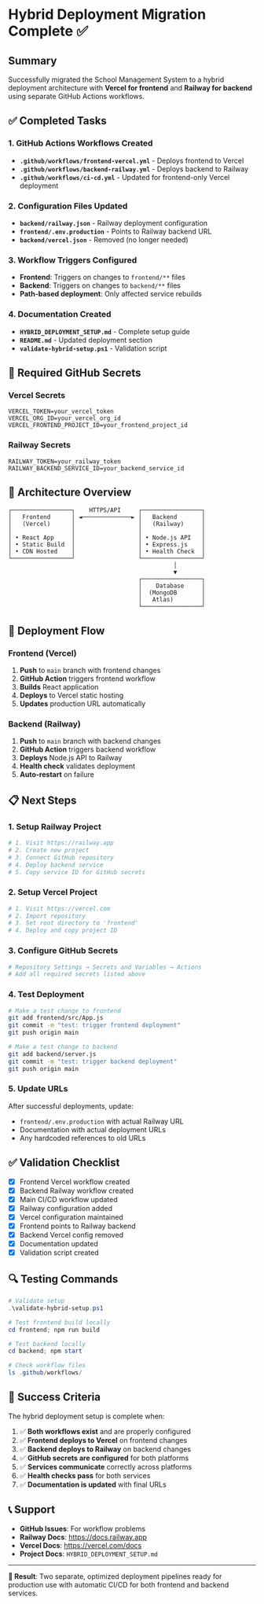 # Hybrid Deployment Migration Complete ✅

## Summary
Successfully migrated the School Management System to a hybrid deployment architecture with **Vercel for frontend** and **Railway for backend** using separate GitHub Actions workflows.

## ✅ Completed Tasks

### 1. GitHub Actions Workflows Created
- **`.github/workflows/frontend-vercel.yml`** - Deploys frontend to Vercel
- **`.github/workflows/backend-railway.yml`** - Deploys backend to Railway  
- **`.github/workflows/ci-cd.yml`** - Updated for frontend-only Vercel deployment

### 2. Configuration Files Updated
- **`backend/railway.json`** - Railway deployment configuration
- **`frontend/.env.production`** - Points to Railway backend URL
- **`backend/vercel.json`** - Removed (no longer needed)

### 3. Workflow Triggers Configured
- **Frontend**: Triggers on changes to `frontend/**` files
- **Backend**: Triggers on changes to `backend/**` files
- **Path-based deployment**: Only affected service rebuilds

### 4. Documentation Created
- **`HYBRID_DEPLOYMENT_SETUP.md`** - Complete setup guide
- **`README.md`** - Updated deployment section
- **`validate-hybrid-setup.ps1`** - Validation script

## 🔧 Required GitHub Secrets

### Vercel Secrets
```
VERCEL_TOKEN=your_vercel_token
VERCEL_ORG_ID=your_vercel_org_id
VERCEL_FRONTEND_PROJECT_ID=your_frontend_project_id
```

### Railway Secrets
```
RAILWAY_TOKEN=your_railway_token
RAILWAY_BACKEND_SERVICE_ID=your_backend_service_id
```

## 🎯 Architecture Overview

```
┌─────────────────┐    HTTPS/API     ┌─────────────────┐
│   Frontend      │ ◄──────────────► │   Backend       │
│   (Vercel)      │                  │   (Railway)     │
│                 │                  │                 │
│ • React App     │                  │ • Node.js API   │
│ • Static Build  │                  │ • Express.js    │
│ • CDN Hosted    │                  │ • Health Check  │
└─────────────────┘                  └─────────────────┘
                                               │
                                               ▼
                                     ┌─────────────────┐
                                     │    Database     │
                                     │  (MongoDB       │
                                     │   Atlas)        │
                                     └─────────────────┘
```

## 🚀 Deployment Flow

### Frontend (Vercel)
1. **Push** to `main` branch with frontend changes
2. **GitHub Action** triggers frontend workflow
3. **Builds** React application 
4. **Deploys** to Vercel static hosting
5. **Updates** production URL automatically

### Backend (Railway)
1. **Push** to `main` branch with backend changes
2. **GitHub Action** triggers backend workflow
3. **Deploys** Node.js API to Railway
4. **Health check** validates deployment
5. **Auto-restart** on failure

## 📋 Next Steps

### 1. Setup Railway Project
```bash
# 1. Visit https://railway.app
# 2. Create new project
# 3. Connect GitHub repository
# 4. Deploy backend service
# 5. Copy service ID for GitHub secrets
```

### 2. Setup Vercel Project
```bash
# 1. Visit https://vercel.com
# 2. Import repository
# 3. Set root directory to 'frontend'
# 4. Deploy and copy project ID
```

### 3. Configure GitHub Secrets
```bash
# Repository Settings → Secrets and Variables → Actions
# Add all required secrets listed above
```

### 4. Test Deployment
```bash
# Make a test change to frontend
git add frontend/src/App.js
git commit -m "test: trigger frontend deployment"
git push origin main

# Make a test change to backend  
git add backend/server.js
git commit -m "test: trigger backend deployment"
git push origin main
```

### 5. Update URLs
After successful deployments, update:
- `frontend/.env.production` with actual Railway URL
- Documentation with actual deployment URLs
- Any hardcoded references to old URLs

## ✅ Validation Checklist

- [x] Frontend Vercel workflow created
- [x] Backend Railway workflow created  
- [x] Main CI/CD workflow updated
- [x] Railway configuration added
- [x] Vercel configuration maintained
- [x] Frontend points to Railway backend
- [x] Backend Vercel config removed
- [x] Documentation updated
- [x] Validation script created

## 🔍 Testing Commands

```powershell
# Validate setup
.\validate-hybrid-setup.ps1

# Test frontend build locally
cd frontend; npm run build

# Test backend locally
cd backend; npm start

# Check workflow files
ls .github/workflows/
```

## 🎉 Success Criteria

The hybrid deployment setup is complete when:

1. ✅ **Both workflows exist** and are properly configured
2. ✅ **Frontend deploys to Vercel** on frontend changes
3. ✅ **Backend deploys to Railway** on backend changes  
4. ✅ **GitHub secrets are configured** for both platforms
5. ✅ **Services communicate** correctly across platforms
6. ✅ **Health checks pass** for both services
7. ✅ **Documentation is updated** with final URLs

## 📞 Support

- **GitHub Issues**: For workflow problems
- **Railway Docs**: https://docs.railway.app
- **Vercel Docs**: https://vercel.com/docs
- **Project Docs**: `HYBRID_DEPLOYMENT_SETUP.md`

---

**🎯 Result**: Two separate, optimized deployment pipelines ready for production use with automatic CI/CD for both frontend and backend services.
